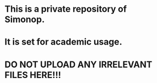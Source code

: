 # This is a private repository of Simonop.
# It is set for academic usage.
# DO NOT UPLOAD ANY IRRELEVANT FILES HERE!!!

